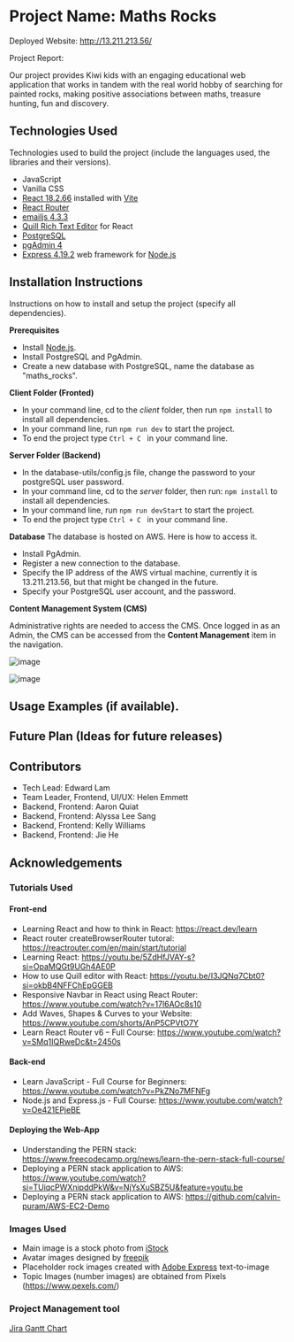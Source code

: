 # Project Name: Maths Rocks

Deployed Website: http://13.211.213.56/

Project Report: 

Our project provides Kiwi kids with an engaging educational web application that works in tandem with the real world hobby of searching for painted rocks, making positive associations between maths, treasure hunting, fun and discovery.

## Technologies Used
Technologies used to build the project (include the languages used, the libraries and their versions).

- JavaScript
- Vanilla CSS
- [React 18.2.66](https://react.dev/) installed with [Vite](https://vitejs.dev/)
- [React Router](https://reactrouter.com/en/main)
- [emailjs 4.3.3](https://www.emailjs.com/)
- [Quill Rich Text Editor](https://quilljs.com/) for React
- [PostgreSQL](https://www.postgresql.org/)
- [pgAdmin 4](https://www.pgadmin.org/)
- [Express 4.19.2](https://expressjs.com/) web framework for [Node.js](https://nodejs.org/en)

## Installation Instructions

Instructions on how to install and setup the project (specify all dependencies).

**Prerequisites**
- Install [Node.js](https://nodejs.org/en/download).
- Install PostgreSQL and PgAdmin.
- Create a new database with PostgreSQL, name the database as "maths_rocks".
  
**Client Folder (Fronted)**
- In your command line, cd to the *client* folder, then run <code>npm install</code> to install all dependencies.
- In your command line, run <code>npm run dev</code> to start the project.
- To end the project type <code>Ctrl + C </code> in your command line.
  
**Server Folder (Backend)**
- In the database-utils/config.js file, change the password to your postgreSQL user password.
- In your command line, cd to the *server* folder, then run: <code>npm install</code> to install all dependencies.
- In your command line, run <code>npm run devStart</code> to start the project.
- To end the project type <code>Ctrl + C </code> in your command line.

**Database**
The database is hosted on AWS. Here is how to access it.
- Install PgAdmin.
- Register a new connection to the database.
- Specify the IP address of the AWS virtual machine, currently it is 13.211.213.56, but that might be changed in the future.
- Specify your PostgreSQL user account, and the password.

**Content Management System (CMS)**

Administrative rights are needed to access the CMS. Once logged in as an Admin, the CMS can be accessed from the **Content Management** item in the navigation.

![image](https://github.com/uoa-compsci399-s1-2024/capstone-project-2024-s1-team-11/assets/159106252/6d59abb9-977d-4f10-a2d2-2246b6adb683)

![image](https://github.com/uoa-compsci399-s1-2024/capstone-project-2024-s1-team-11/assets/159106252/15a1e844-e31d-4bc4-bc06-3d6a9ef9a570)

## Usage Examples (if available).

## Future Plan (Ideas for future releases)

## Contributors

- Tech Lead: Edward Lam
- Team Leader, Frontend, UI/UX: Helen Emmett
- Backend, Frontend: Aaron Quiat
- Backend, Frontend: Alyssa Lee Sang
- Backend, Frontend: Kelly Williams
- Backend, Frontend: Jie He 

## Acknowledgements

### Tutorials Used
#### Front-end
- Learning React and how to think in React: https://react.dev/learn
- React router createBrowserRouter tutoral: https://reactrouter.com/en/main/start/tutorial
- Learning React: https://youtu.be/5ZdHfJVAY-s?si=OpaMQGt9UGh4AE0P
- How to use Quill editor with React: https://youtu.be/I3JQNq7Cbt0?si=okbB4NFFChEpGGEB
- Responsive Navbar in React using React Router: https://www.youtube.com/watch?v=17l6AOc8s10
- Add Waves, Shapes & Curves to your Website: https://www.youtube.com/shorts/AnP5CPVtO7Y
- Learn React Router v6 – Full Course: https://www.youtube.com/watch?v=SMq1IQRweDc&t=2450s

#### Back-end
- Learn JavaScript - Full Course for Beginners: https://www.youtube.com/watch?v=PkZNo7MFNFg
- Node.js and Express.js - Full Course: https://www.youtube.com/watch?v=Oe421EPjeBE

#### Deploying the Web-App
- Understanding the PERN stack: https://www.freecodecamp.org/news/learn-the-pern-stack-full-course/
- Deploying a PERN stack application to AWS: https://www.youtube.com/watch?si=TUiqcPWXnipddPkW&v=NjYsXuSBZ5U&feature=youtu.be
- Deploying a PERN stack application to AWS: https://github.com/calvin-puram/AWS-EC2-Demo

### Images Used

- Main image is a stock photo from [iStock](https://www.istockphoto.com/photo/hand-painted-colorful-stones-and-pens-gm1055477172-282032140)
- Avatar images designed by [freepik](https://www.freepik.com/)
- Placeholder rock images created with [Adobe Express](https://new.express.adobe.com/) text-to-image
- Topic Images (number images) are obtained from Pixels (https://www.pexels.com/)

### Project Management tool
[Jira Gantt Chart](https://exquisitech.atlassian.net/jira/software/projects/KAN/boards/1/timeline?timeline=QUARTERS&shared=&atlOrigin=eyJpIjoiZWFhOWU5YzYwYjhmNGI5MGFmY2FlZTBkYzU4YWIzNWEiLCJwIjoiaiJ9)
